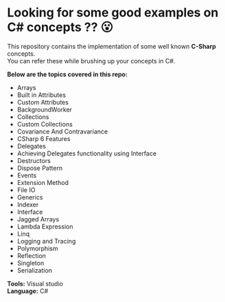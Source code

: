 # Looking for some good examples on C# concepts ?? :open_mouth:  

This repository contains the implementation of some well known **C-Sharp** concepts.  
You can refer these while brushing up your concepts in C#.  

**Below are the topics covered in this repo:**  
- Arrays  
- Built in Attributes    
- Custom Attributes  
- BackgroundWorker  
- Collections  
- Custom Collections  
- Covariance And Contravariance  
- CSharp 6 Features  
- Delegates  
- Achieving Delegates functionality using Interface  
- Destructors  
- Dispose Pattern
- Events  
- Extension Method  
- File IO  
- Generics  
- Indexer  
- Interface  
- Jagged Arrays    
- Lambda Expression   
- Linq    
- Logging and Tracing  
- Polymorphism  
- Reflection  
- Singleton  
- Serialization  

**Tools:** Visual studio  
**Language:** C#
